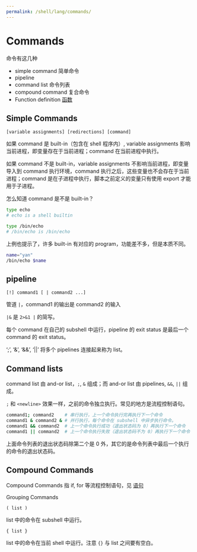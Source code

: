 ```yaml
---
permalink: /shell/lang/commands/
---
```


# Commands

命令有这几种

- simple command 简单命令
- pipeline
- command list 命令列表
- compound command 复合命令
- Function definition [函数](functions.md)

## Simple Commands

```
[variable assignments] [redirections] [command]
```

如果 command 是 built-in（包含在 shell 程序内）, variable assignments 影响当前进程，即变量存在于当前进程；command 在当前进程中执行。

如果 command 不是 built-in，variable assignments 不影响当前进程，即变量导入到 command 执行环境，command 执行之后，这些变量也不会存在于当前进程；command 是在子进程中执行，脚本之前定义的变量只有使用 export 才能用于子进程。

怎么知道 command 是不是 built-in？

```sh
type echo
# echo is a shell builtin

type /bin/echo
# /bin/echo is /bin/echo
```

上例也提示了，许多 built-in 有对应的 program，功能差不多，但是本质不同。

```sh
name="yan"
/bin/echo $name
```

## pipeline

```
[!] command1 [ | command2 ...]
```

管道 `|`，command1 的输出是 command2 的输入

`|&` 是 `2>&1 |` 的简写。

每个 command 在自己的 subshell 中运行，pipeline 的 exit status 是最后一个 command 的 exit status。

‘;’, ‘&’, ‘&&’, ‘||’ 将多个 pipelines 连接起来称为 list。

## Command lists

command list 由 and-or list，`;`, `&` 组成；而 and-or list 由 pipelines, `&&`, `||` 组成。

`;` 和 `<newline>` 效果一样，之前的命令独立执行。常见的地方是流程控制语句。

```sh
command1; command2    # 串行执行，上一个命令执行完再执行下一个命令
command1 & command2 & # 并行执行，每个命令在 subshell 中异步执行命令。
command1 && command2  # 上一个命令执行成功（退出状态码为 0）再执行下一个命令
command1 || command2  # 上一个命令执行失败（退出状态码不为 0）再执行下一个命令
```

上面命令列表的退出状态码除第二个是 0 外，其它的是命令列表中最后一个执行的命令的退出状态码。

## Compound Commands

Compound Commands 指 if, for 等流程控制语句，见 [语句](statements.md)

Grouping Commands

```
( list )
```

list 中的命令在 subshell 中运行。

```
{ list }
```

list 中的命令在当前 shell 中运行。注意 `{}` 与 list 之间要有空白。
